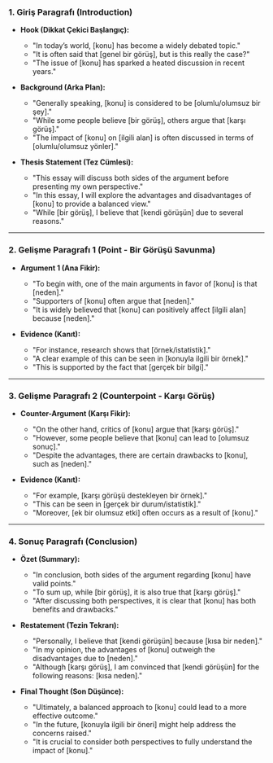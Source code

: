 ### 1. Giriş Paragrafı (Introduction)

- **Hook (Dikkat Çekici Başlangıç):**

  - "In today’s world, \[konu\] has become a widely debated topic."
  - "It is often said that \[genel bir görüş\], but is this really the case?"
  - "The issue of \[konu\] has sparked a heated discussion in recent years."

- **Background (Arka Plan):**

  - "Generally speaking, \[konu\] is considered to be \[olumlu/olumsuz bir şey\]."
  - "While some people believe \[bir görüş\], others argue that \[karşı görüş\]."
  - "The impact of \[konu\] on \[ilgili alan\] is often discussed in terms of \[olumlu/olumsuz yönler\]."

- **Thesis Statement (Tez Cümlesi):**

  - "This essay will discuss both sides of the argument before presenting my own perspective."
  - "In this essay, I will explore the advantages and disadvantages of \[konu\] to provide a balanced view."
  - "While \[bir görüş\], I believe that \[kendi görüşün\] due to several reasons."

---

### 2. Gelişme Paragrafı 1 (Point - Bir Görüşü Savunma)

- **Argument 1 (Ana Fikir):**

  - "To begin with, one of the main arguments in favor of \[konu\] is that \[neden\]."
  - "Supporters of \[konu\] often argue that \[neden\]."
  - "It is widely believed that \[konu\] can positively affect \[ilgili alan\] because \[neden\]."

- **Evidence (Kanıt):**

  - "For instance, research shows that \[örnek/istatistik\]."
  - "A clear example of this can be seen in \[konuyla ilgili bir örnek\]."
  - "This is supported by the fact that \[gerçek bir bilgi\]."

---

### 3. Gelişme Paragrafı 2 (Counterpoint - Karşı Görüş)

- **Counter-Argument (Karşı Fikir):**

  - "On the other hand, critics of \[konu\] argue that \[karşı görüş\]."
  - "However, some people believe that \[konu\] can lead to \[olumsuz sonuç\]."
  - "Despite the advantages, there are certain drawbacks to \[konu\], such as \[neden\]."

- **Evidence (Kanıt):**

  - "For example, \[karşı görüşü destekleyen bir örnek\]."
  - "This can be seen in \[gerçek bir durum/istatistik\]."
  - "Moreover, \[ek bir olumsuz etki\] often occurs as a result of \[konu\]."

---

### 4. Sonuç Paragrafı (Conclusion)

- **Özet (Summary):**

  - "In conclusion, both sides of the argument regarding \[konu\] have valid points."
  - "To sum up, while \[bir görüş\], it is also true that \[karşı görüş\]."
  - "After discussing both perspectives, it is clear that \[konu\] has both benefits and drawbacks."

- **Restatement (Tezin Tekrarı):**

  - "Personally, I believe that \[kendi görüşün\] because \[kısa bir neden\]."
  - "In my opinion, the advantages of \[konu\] outweigh the disadvantages due to \[neden\]."
  - "Although \[karşı görüş\], I am convinced that \[kendi görüşün\] for the following reasons: \[kısa neden\]."

- **Final Thought (Son Düşünce):**

  - "Ultimately, a balanced approach to \[konu\] could lead to a more effective outcome."
  - "In the future, \[konuyla ilgili bir öneri\] might help address the concerns raised."
  - "It is crucial to consider both perspectives to fully understand the impact of \[konu\]."